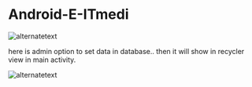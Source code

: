 # Android-E-ITmedi

  <img src="https://scontent.fdac41-1.fna.fbcdn.net/v/t1.15752-9/259955401_459579615582037_271591003507366484_n.jpg?_nc_cat=106&ccb=1-5&_nc_sid=ae9488&_nc_ohc=yFwdC1nRS5gAX8zNmZ2&tn=xTD_y1QPdT_LUbtV&_nc_ht=scontent.fdac41-1.fna&oh=8c2fc1fce7caf6fceacfe0be43a476e8&oe=61C4A22F" alt="alternatetext"> 
 
 
 here is admin option to set data in database.. then it will show in recycler view in main activity.

<img src="https://scontent.fdac41-1.fna.fbcdn.net/v/t1.15752-9/260117157_914048942879144_6864276485815751228_n.jpg?_nc_cat=104&ccb=1-5&_nc_sid=ae9488&_nc_ohc=MjwuClLWCzsAX9Aqezu&_nc_ht=scontent.fdac41-1.fna&oh=ec159f55b9f9dab37ca94584777c0ec1&oe=61C50462" alt="alternatetext"> 
